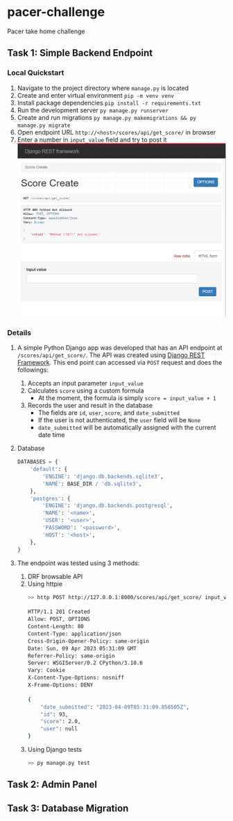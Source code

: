 # pacer-challenge
Pacer take home challenge

## Task 1: Simple Backend Endpoint

### Local Quickstart

1. Navigate to the project directory where `manage.py` is located
2. Create and enter virtual environment `pip -m venv venv`
3. Install package dependencies `pip install -r requirements.txt`
4. Run the development server `py manage.py runserver`
5. Create and run migrations `py manage.py makemigrations && py manage.py migrate`
6. Open endpoint URL `http://<host>/scores/api/get_score/` in browser
7. Enter a number in `input_value` field and try to post it
    ![alt text](/Screenshot%202023-04-09%20165700.png)

### Details
1. A simple Python Django app was developed that has an API endpoint at `/scores/api/get_score/`. The API was created using [Django REST Framework](https://github.com/encode/django-rest-framework). This end point can accessed via `POST` request and does the followings:
    1. Accepts an input parameter `input_value`
    2. Calculates `score` using a custom formula
        - At the moment, the formula is simply `score = input_value + 1`
    3. Records the user and result in the database
        - The fields are `id`, `user`, `score`, and `date_submitted`
        - If the user is not authenticated, the `user` field will be `None`
        - `date_submitted` will be automatically assigned with the current date time

2. Database
    ```python
    DATABASES = {
        'default': {
            'ENGINE': 'django.db.backends.sqlite3',
            'NAME': BASE_DIR / 'db.sqlite3',
        },
        'postgres': {
            'ENGINE': 'django.db.backends.postgresql',
            'NAME': '<name>',
            'USER': '<user>',
            'PASSWORD': '<password>',
            'HOST': '<host>',
        },
    }
    ```

3. The endpoint was tested using 3 methods:
    1. DRF browsable API
    2. Using httpie
        ```bash
        >> http POST http://127.0.0.1:8000/scores/api/get_score/ input_value=1

        HTTP/1.1 201 Created
        Allow: POST, OPTIONS
        Content-Length: 80
        Content-Type: application/json
        Cross-Origin-Opener-Policy: same-origin
        Date: Sun, 09 Apr 2023 05:31:09 GMT
        Referrer-Policy: same-origin
        Server: WSGIServer/0.2 CPython/3.10.6
        Vary: Cookie
        X-Content-Type-Options: nosniff
        X-Frame-Options: DENY

        {
            "date_submitted": "2023-04-09T05:31:09.058505Z",
            "id": 93,
            "score": 2.0,
            "user": null
        }
        ```
    3. Using Django tests
        ```bash
        >> py manage.py test

        ```

## Task 2: Admin Panel

## Task 3: Database Migration